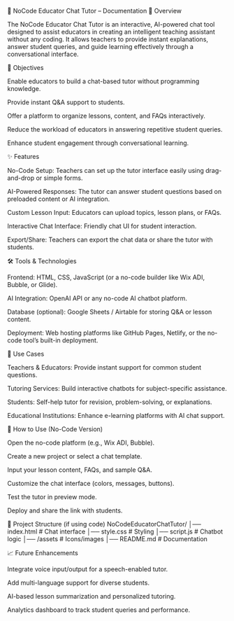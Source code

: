 📘 NoCode Educator Chat Tutor – Documentation
📖 Overview

The NoCode Educator Chat Tutor is an interactive, AI-powered chat tool designed to assist educators in creating an intelligent teaching assistant without any coding. It allows teachers to provide instant explanations, answer student queries, and guide learning effectively through a conversational interface.

🎯 Objectives

Enable educators to build a chat-based tutor without programming knowledge.

Provide instant Q&A support to students.

Offer a platform to organize lessons, content, and FAQs interactively.

Reduce the workload of educators in answering repetitive student queries.

Enhance student engagement through conversational learning.

✨ Features

No-Code Setup: Teachers can set up the tutor interface easily using drag-and-drop or simple forms.

AI-Powered Responses: The tutor can answer student questions based on preloaded content or AI integration.

Custom Lesson Input: Educators can upload topics, lesson plans, or FAQs.

Interactive Chat Interface: Friendly chat UI for student interaction.

Export/Share: Teachers can export the chat data or share the tutor with students.

🛠️ Tools & Technologies

Frontend: HTML, CSS, JavaScript (or a no-code builder like Wix ADI, Bubble, or Glide).

AI Integration: OpenAI API or any no-code AI chatbot platform.

Database (optional): Google Sheets / Airtable for storing Q&A or lesson content.

Deployment: Web hosting platforms like GitHub Pages, Netlify, or the no-code tool’s built-in deployment.

📌 Use Cases

Teachers & Educators: Provide instant support for common student questions.

Tutoring Services: Build interactive chatbots for subject-specific assistance.

Students: Self-help tutor for revision, problem-solving, or explanations.

Educational Institutions: Enhance e-learning platforms with AI chat support.

🚀 How to Use (No-Code Version)

Open the no-code platform (e.g., Wix ADI, Bubble).

Create a new project or select a chat template.

Input your lesson content, FAQs, and sample Q&A.

Customize the chat interface (colors, messages, buttons).

Test the tutor in preview mode.

Deploy and share the link with students.

📂 Project Structure (if using code)
NoCodeEducatorChatTutor/
│── index.html         # Chat interface
│── style.css          # Styling
│── script.js          # Chatbot logic
│── /assets            # Icons/images
│── README.md          # Documentation

📈 Future Enhancements

Integrate voice input/output for a speech-enabled tutor.

Add multi-language support for diverse students.

AI-based lesson summarization and personalized tutoring.

Analytics dashboard to track student queries and performance.